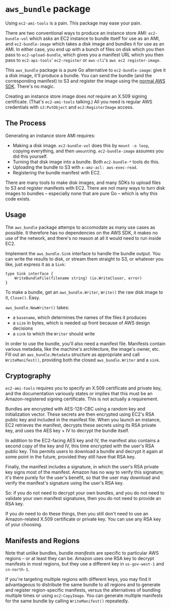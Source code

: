 `aws_bundle` package
====================

Using `ec2-ami-tools` is a pain. This package may ease your pain.

There are two conventional ways to produce an instance store AMI:
`ec2-bundle-vol` which asks an EC2 instance to bundle itself for use as
an AMI, and `ec2-bundle-image` which takes a disk image and bundles it for
use as an AMI. In either case, you end up with a bunch of files on disk which
you then pass to `ec2-upload-bundle`, which gives you a manifest URL which you
then pass to `ec2-api-tools`' `ec2-register` or `aws-cli`'s
`aws ec2 register-image`.

This `aws_bundle` package is a pure Go alternative to `ec2-bundle-image`: give
it a disk image, it'll produce a bundle. You can send the bundle (and the
corresponding manifest) to S3 and register the image using the
[normal AWS SDK](https://github.com/aws/aws-sdk-go). There's no magic.

Creating an instance store image does _not_ require an X.509 signing
certificate. (That's `ec2-ami-tools` talking.) All you need is regular AWS
credentials with `s3:PutObject` and `ec2:RegisterImage` access.

The Process
-----------

Generating an instance store AMI requires:

* Making a disk image. `ec2-bundle-vol` does this by `mount -o loop`, copying
  everything, and then `umount`ing. `ec2-bundle-image` assumes you did this
  yourself.
* Turning that disk image into a bundle. Both `ec2-bundle-*` tools do this.
* Uploading the bundle to S3 with `x-amz-acl: aws-exec-read`.
* Registering the bundle manifest with EC2.

There are many tools to make disk images, and many SDKs to upload files to S3
and register manifests with EC2. There are not many ways to turn disk images
to bundles – especially none that are pure Go – which is why this code exists.

Usage
-----

The `aws_bundle` package attemps to accomodate as many use cases as possible.
It therefore has no dependencies on the AWS SDK, it makes no use of the
network, and there's no reason at all it would need to run inside EC2.

Implement the `aws_bundle.Sink` interface to handle the bundle output. You can
write the results to disk, or stream them straight to S3, or whatever you like,
just express it as a `Sink`:

```
type Sink interface {
	WriteBundleFile(filename string) (io.WriteCloser, error)
}
```

To make a bundle, get an `aws_bundle.Writer`, `Write()` the raw disk image to
it, `Close()`. Easy.

`aws_bundle.NewWriter()` takes:
   
   * a `basename`, which determines the names of the files it produces
   * a `size` in bytes, which is needed up front because of AWS design decisions
   * a `sink` to which the `Writer` should write

In order to use the bundle, you'll also need a manifest file. Manifests contain
various metadata, like the machine's architecture, the image's owner, etc.
Fill out an `aws_bundle.Metadata` structure as appropriate and call
`WriteManifest()`, providing both the closed `aws_bundle.Writer` and a `sink`.

Cryptography
------------

`ec2-ami-tools` requires you to specify an X.509 certificate and private key,
and the documentation variously states or implies that this must be an
Amazon-registered signing certificate. This is not actually a requirement.

Bundles are encrypted with AES-128-CBC using a random key and initialization
vector. These secrets are then encrypted using EC2's RSA public key and
included in the manifest file. When you launch an instance, EC2 retrieves the
manifest, decrypts these secrets using its RSA private key, and uses the AES
key + IV to decrypt the bundle itself.

In addition to the EC2-facing AES key and IV, the manifest also contains a
second copy of the key and IV, this time encrypted with the user's RSA public
key. This permits users to download a bundle and decrypt it again at some
point in the future, provided they still have that RSA key.

Finally, the manifest includes a signature, in which the user's RSA private
key signs most of the manifest. Amazon has no way to verify this signature;
it's there purely for the user's benefit, so that the user may download and
verify the manifest's signature using the user's RSA key.

So: if you do not need to decrypt your own bundles, and you do not need to
validate your own manifest signatures, then you do not need to provide an RSA
key.

If you _do_ need to do these things, then you still don't need to use an
Amazon-related X.509 certificate or private key. You can use any RSA key of
your choosing.

Manifests and Regions
---------------------

Note that unlike bundles, bundle _manifests_ are specific to particular AWS
regions – or at least they can be. Amazon uses one RSA key to decrypt
manifests in most regions, but they use a different key in `us-gov-west-1` and
`cn-north-1`.

If you're targeting multiple regions with different keys, you may find it
advantageous to distribute the same bundle to all regions and to generate and
register region-specific manifests, versus the alternatives of bundling
multiple times or using `ec2:CopyImage`. You can generate multiple manifests
for the same bundle by calling `WriteManifest()` repeatedly.
